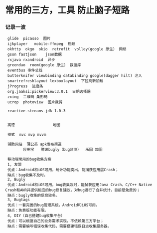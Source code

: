 # 常用的三方，工具 防止脑子短路

###  记录一波

     glide  picasso  图片
     ijkplayer   mobile-ffmpeg  视频
     okhttp  okgo  okio  retrofit  volley(google 原生） 网络
     gson fastjson    json数据
     rxjava rxandroid  异步
     greendao  room(google 原生） 数据库  
     eventbus 事件总线       
     butterknifer viewbinding databinding google(dagger hilt) 注入
     smartrefreshlayout lexboxlayout  下拉刷新加载
     jProgress  进度条
     org.jaaksi:pickerview:3.0.1  日期选择器                                                                                 
     zxing  二维码 条形码
     ucrop  photoview  图片裁剪  
     
     reactive-streams-jdk 1.0.3
    
     
     高德                 地图
     
     模式  mvc mvp mvvm
     
     辅助网站  蒲公英 apk发布渠道
            应用宝   腾讯bugly（bug监测）  乐固 加固
     
     移动端常用的bug收集方案
     1, 友盟
     优点：Android和iOS可用，统计功能突出，能捕获应用层Crash；
     缺点：bug收集不及时。
     2, Bugly
     优点：Android和iOS可用，bug收集及时，能捕获应用Java Crash、C/C++ Native Crash和ANR并提供相应的bug修复建议，对bug进行了合并统计，目前是免费的；
     缺点：bugly收集的信息较多。
     3, Bugtags
     优点：一套完善的bug管理系统，Android和iOS可用。
     缺点：免费版功能有限。
     4, DIY（自己搭建bug收集平台）
     优点：可以根据自己的业务需求实现，不依赖第三方平台；
     缺点：需要编写错误收集代码，需要搭建错误日志收集服务器。
     